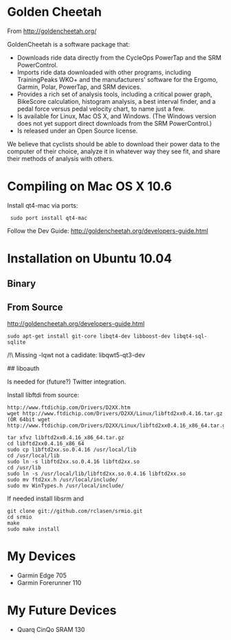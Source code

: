 # Golden Cheetah

From http://goldencheetah.org/

GoldenCheetah is a software package that:

 * Downloads ride data directly from the CycleOps PowerTap and the SRM PowerControl.
 * Imports ride data downloaded with other programs, including TrainingPeaks WKO+ and the manufacturers' software for the Ergomo, Garmin, Polar, PowerTap, and SRM devices.
 * Provides a rich set of analysis tools, including a critical power graph, BikeScore calculation, histogram analysis, a best interval finder, and a pedal force versus pedal velocity chart, to name just a few.
 * Is available for Linux, Mac OS X, and Windows. (The Windows version does not yet support direct downloads from the SRM PowerControl.)
 * Is released under an Open Source license.

We believe that cyclists should be able to download their power data to the computer of their choice, analyze it in whatever way they see fit, and share their methods of analysis with others.

# Compiling on Mac OS X 10.6

Install qt4-mac via ports:
```
 sudo port install qt4-mac
```

Follow the Dev Guide: http://goldencheetah.org/developers-guide.html


# Installation on Ubuntu 10.04
## Binary

## From Source

http://goldencheetah.org/developers-guide.html
```
sudo apt-get install git-core libqt4-dev libboost-dev libqt4-sql-sqlite
```

/!\ Missing -lqwt not a cadidate: libqwt5-qt3-dev

## liboauth

Is needed for (future?) Twitter integration.


Install libftdi from source:
```
http://www.ftdichip.com/Drivers/D2XX.htm
wget http://www.ftdichip.com/Drivers/D2XX/Linux/libftd2xx0.4.16.tar.gz
(OR 64bit wget http://www.ftdichip.com/Drivers/D2XX/Linux/libftd2xx0.4.16_x86_64.tar.gz)

tar xfvz libftd2xx0.4.16_x86_64.tar.gz
cd libftd2xx0.4.16_x86_64
sudo cp libftd2xx.so.0.4.16 /usr/local/lib
cd /usr/local/lib
sudo ln -s libftd2xx.so.0.4.16 libftd2xx.so
cd /usr/lib
sudo ln -s /usr/local/lib/libftd2xx.so.0.4.16 libftd2xx.so
sudo mv ftd2xx.h /usr/local/include/
sudo mv WinTypes.h /usr/local/include/
```

If needed install libsrm and 
```
git clone git://github.com/rclasen/srmio.git
cd srmio
make
sudo make install
```


# My Devices
 * Garmin Edge 705
 * Garmin Forerunner 110

# My Future Devices
 * Quarq CinQo SRAM 130